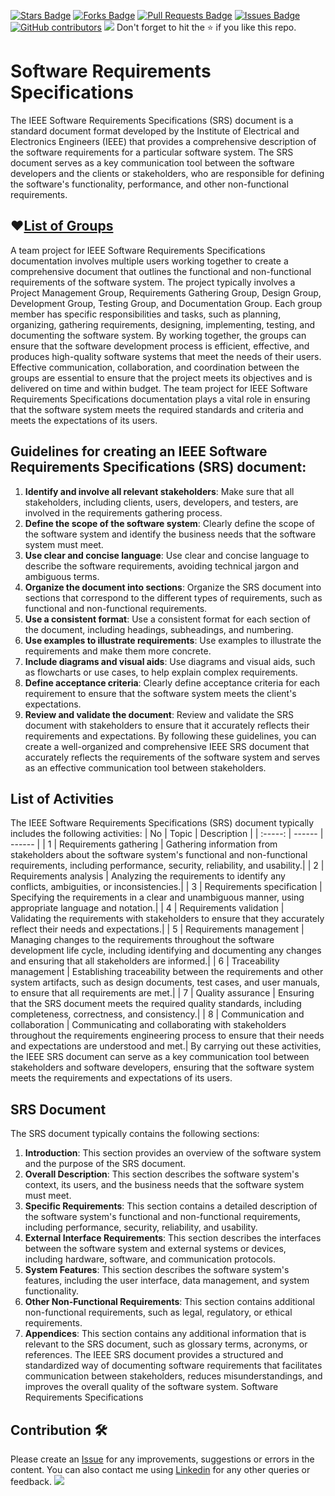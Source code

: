 <a href="https://github.com/drshahizan/software-engineering/stargazers"><img src="https://img.shields.io/github/stars/drshahizan/software-engineering" alt="Stars Badge"/></a>
<a href="https://github.com/drshahizan/software-engineering/network/members"><img src="https://img.shields.io/github/forks/drshahizan/software-engineering" alt="Forks Badge"/></a>
<a href="https://github.com/drshahizan/software-engineering/pulls"><img src="https://img.shields.io/github/issues-pr/drshahizan/software-engineering" alt="Pull Requests Badge"/></a>
<a href="https://github.com/drshahizan/software-engineering/issues"><img src="https://img.shields.io/github/issues/drshahizan/software-engineering" alt="Issues Badge"/></a>
<a href="https://github.com/drshahizan/software-engineering/graphs/contributors"><img alt="GitHub contributors" src="https://img.shields.io/github/contributors/drshahizan/software-engineering?color=2b9348"></a>
![](https://visitor-badge.glitch.me/badge?page_id=drshahizan/software-engineering)
Don't forget to hit the :star: if you like this repo.

# Software Requirements Specifications 
The IEEE Software Requirements Specifications (SRS) document is a standard document format developed by the Institute of Electrical and Electronics Engineers (IEEE) that provides a comprehensive description of the software requirements for a particular software system. The SRS document serves as a key communication tool between the software developers and the clients or stakeholders, who are responsible for defining the software's functionality, performance, and other non-functional requirements.

## ❤️[List of Groups](srs-group.md)
A team project for IEEE Software Requirements Specifications documentation involves multiple users working together to create a comprehensive document that outlines the functional and non-functional requirements of the software system. The project typically involves a Project Management Group, Requirements Gathering Group, Design Group, Development Group, Testing Group, and Documentation Group. Each group member has specific responsibilities and tasks, such as planning, organizing, gathering requirements, designing, implementing, testing, and documenting the software system. By working together, the groups can ensure that the software development process is efficient, effective, and produces high-quality software systems that meet the needs of their users. Effective communication, collaboration, and coordination between the groups are essential to ensure that the project meets its objectives and is delivered on time and within budget. The team project for IEEE Software Requirements Specifications documentation plays a vital role in ensuring that the software system meets the required standards and criteria and meets the expectations of its users.

## Guidelines for creating an IEEE Software Requirements Specifications (SRS) document:
1. **Identify and involve all relevant stakeholders**: Make sure that all stakeholders, including clients, users, developers, and testers, are involved in the requirements gathering process.
2. **Define the scope of the software system**: Clearly define the scope of the software system and identify the business needs that the software system must meet.
3. **Use clear and concise language**: Use clear and concise language to describe the software requirements, avoiding technical jargon and ambiguous terms.
4. **Organize the document into sections**: Organize the SRS document into sections that correspond to the different types of requirements, such as functional and non-functional requirements.
5. **Use a consistent format**: Use a consistent format for each section of the document, including headings, subheadings, and numbering.
6. **Use examples to illustrate requirements**: Use examples to illustrate the requirements and make them more concrete.
7. **Include diagrams and visual aids**: Use diagrams and visual aids, such as flowcharts or use cases, to help explain complex requirements.
8. **Define acceptance criteria**: Clearly define acceptance criteria for each requirement to ensure that the software system meets the client's expectations.
9. **Review and validate the document**: Review and validate the SRS document with stakeholders to ensure that it accurately reflects their requirements and expectations.
By following these guidelines, you can create a well-organized and comprehensive IEEE SRS document that accurately reflects the requirements of the software system and serves as an effective communication tool between stakeholders.
## List of Activities
The IEEE Software Requirements Specifications (SRS) document typically includes the following activities:
| No | Topic | Description | 
| :-----: | ------ | ------ |
| 1 | Requirements gathering | Gathering information from stakeholders about the software system's functional and non-functional requirements, including performance, security, reliability, and usability.|
| 2 | Requirements analysis | Analyzing the requirements to identify any conflicts, ambiguities, or inconsistencies.|
| 3 | Requirements specification | Specifying the requirements in a clear and unambiguous manner, using appropriate language and notation.|
| 4 | Requirements validation | Validating the requirements with stakeholders to ensure that they accurately reflect their needs and expectations.|
| 5 | Requirements management | Managing changes to the requirements throughout the software development life cycle, including identifying and documenting any changes and ensuring that all stakeholders are informed.|
| 6 | Traceability management | Establishing traceability between the requirements and other system artifacts, such as design documents, test cases, and user manuals, to ensure that all requirements are met.|
| 7 | Quality assurance | Ensuring that the SRS document meets the required quality standards, including completeness, correctness, and consistency.|
| 8 | Communication and collaboration | Communicating and collaborating with stakeholders throughout the requirements engineering process to ensure that their needs and expectations are understood and met.|
By carrying out these activities, the IEEE SRS document can serve as a key communication tool between stakeholders and software developers, ensuring that the software system meets the requirements and expectations of its users.
## SRS Document
The SRS document typically contains the following sections:
1. **Introduction**: This section provides an overview of the software system and the purpose of the SRS document.
2. **Overall Description**: This section describes the software system's context, its users, and the business needs that the software system must meet.
3. **Specific Requirements**: This section contains a detailed description of the software system's functional and non-functional requirements, including performance, security, reliability, and usability.
4. **External Interface Requirements**: This section describes the interfaces between the software system and external systems or devices, including hardware, software, and communication protocols.
5. **System Features**: This section describes the software system's features, including the user interface, data management, and system functionality.
6. **Other Non-Functional Requirements**: This section contains additional non-functional requirements, such as legal, regulatory, or ethical requirements.
7. **Appendices**: This section contains any additional information that is relevant to the SRS document, such as glossary terms, acronyms, or references.
The IEEE SRS document provides a structured and standardized way of documenting software requirements that facilitates communication between stakeholders, reduces misunderstandings, and improves the overall quality of the software system.
Software Requirements Specifications
## Contribution 🛠️
Please create an [Issue](https://github.com/drshahizan/software-engineering/issues) for any improvements, suggestions or errors in the content.
You can also contact me using [Linkedin](https://www.linkedin.com/in/drshahizan/) for any other queries or feedback.
![](https://visitor-badge.glitch.me/badge?page_id=drshahizan)
